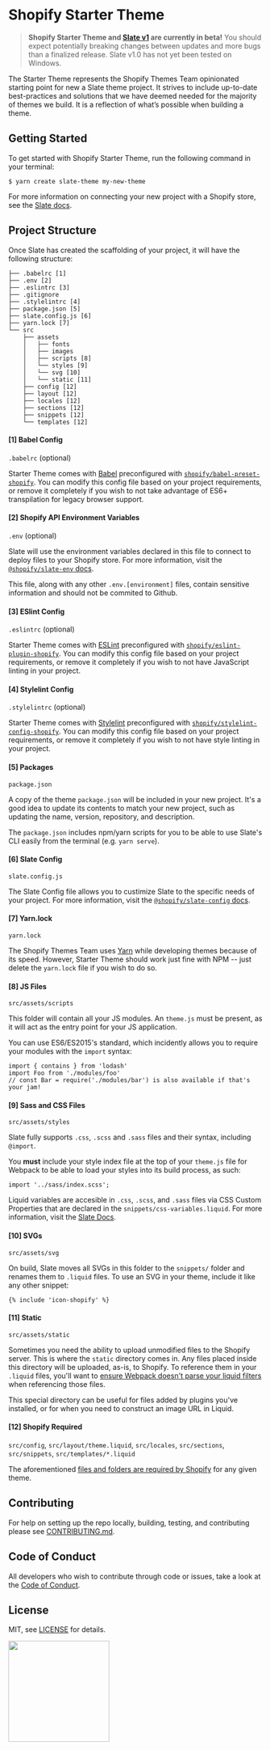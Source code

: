 # Shopify Starter Theme

> **Shopify Starter Theme and [Slate v1](https://github.com/Shopify/slate) are currently in beta!** You should expect potentially breaking changes between updates and more bugs than a finalized release. Slate v1.0 has not yet been tested on Windows.

The Starter Theme represents the Shopify Themes Team opinionated starting point for new a Slate theme project. It strives to include up-to-date best-practices and solutions that we have deemed needed for the majority of themes we build. It is a reflection of what’s possible when building a theme.

## Getting Started

To get started with Shopify Starter Theme, run the following command in your terminal:

```
$ yarn create slate-theme my-new-theme
```

For more information on connecting your new project with a Shopify store, see the [Slate docs](https://github.com/Shopify/slate/tree/1.x#connect-to-your-store).

## Project Structure

Once Slate has created the scaffolding of your project, it will have the following structure:

```
├── .babelrc [1]
├── .env [2]
├── .eslintrc [3]
├── .gitignore
├── .stylelintrc [4]
├── package.json [5]
├── slate.config.js [6]
├── yarn.lock [7]
└── src
    ├── assets
    │   ├── fonts
    │   ├── images
    │   ├── scripts [8]
    │   └── styles [9]
    │   └── svg [10]
    │   └── static [11]
    ├── config [12]
    ├── layout [12]
    ├── locales [12]
    ├── sections [12]
    ├── snippets [12]
    └── templates [12]
```

#### [1] Babel Config

`.babelrc` (optional)

Starter Theme comes with [Babel](https://babeljs.io/) preconfigured with [`shopify/babel-preset-shopify`](https://github.com/Shopify/babel-preset-shopify). You can modify this config file based on your project requirements, or remove it completely if you wish to not take advantage of ES6+ transpilation for legacy browser support.

#### [2] Shopify API Environment Variables

`.env` (optional)

Slate will use the environment variables declared in this file to connect to deploy files to your Shopify store. For more information, visit the [`@shopify/slate-env` docs](https://github.com/Shopify/slate/tree/1.x/packages/slate-env).

This file, along with any other `.env.[environment]` files, contain sensitive information and should not be commited to Github.

#### [3] ESlint Config

`.eslintrc` (optional)

Starter Theme comes with [ESLint](https://eslint.org/) preconfigured with [`shopify/eslint-plugin-shopify`](https://github.com/Shopify/eslint-plugin-shopify). You can modify this config file based on your project requirements, or remove it completely if you wish to not have JavaScript linting in your project.

#### [4] Stylelint Config

`.stylelintrc` (optional)

Starter Theme comes with [Stylelint](https://stylelint.io/) preconfigured with [`shopify/stylelint-config-shopify`](https://github.com/Shopify/stylelint-config-shopify). You can modify this config file based on your project requirements, or remove it completely if you wish to not have style linting in your project.

#### [5] Packages

`package.json`

A copy of the theme `package.json` will be included in your new project. It's a good idea to update its contents to match your new project, such as updating the name, version, repository, and description.

The `package.json` includes npm/yarn scripts for you to be able to use Slate's CLI easily from the terminal (e.g. `yarn serve`).

#### [6] Slate Config

`slate.config.js`

The Slate Config file allows you to custimize Slate to the specific needs of your project. For more information, visit the [`@shopify/slate-config` docs](https://github.com/Shopify/slate/tree/1.x/packages/slate-config).

#### [7] Yarn.lock

`yarn.lock`

The Shopify Themes Team uses [Yarn](https://yarnpkg.com/en/) while developing themes because of its speed. However, Starter Theme should work just fine with NPM -- just delete the `yarn.lock` file if you wish to do so.

#### [8] JS Files

`src/assets/scripts`

This folder will contain all your JS modules. An `theme.js` must be present, as it will act as the entry point for your JS application.

You can use ES6/ES2015's standard, which incidently allows you to require your modules with the `import` syntax:

```
import { contains } from 'lodash'
import Foo from './modules/foo'
// const Bar = require('./modules/bar') is also available if that's your jam!
```

#### [9] Sass and CSS Files

`src/assets/styles`

Slate fully supports `.css`, `.scss` and `.sass` files and their syntax, including `@import`.

You **must** include your style index file at the top of your `theme.js` file for Webpack to be able to load your styles into its build process, as such:

```
import '../sass/index.scss';
```

Liquid variables are accesible in `.css`, `.scss`, and `.sass` files via CSS Custom Properties that are declared in the `snippets/css-variables.liquid`. For more information, visit the [Slate Docs](https://github.com/Shopify/slate/tree/1.x).

#### [10] SVGs

`src/assets/svg`

On build, Slate moves all SVGs in this folder to the `snippets/` folder and renames them to `.liquid` files. To use an SVG in your theme, include it like any other snippet:

```
{% include 'icon-shopify' %}
```

#### [11] Static

`src/assets/static`

Sometimes you need the ability to upload unmodified files to the Shopify server. This is where the `static` directory comes in. Any files placed inside this directory will be uploaded, as-is, to Shopify. To reference them in your `.liquid` files, you'll want to [ensure Webpack doesn't parse your liquid filters](https://github.com/Shopify/slate/tree/1.x/packages/slate-tools#how-to-prevent-webpack-from-parsing-some-liquid-methods-and-filters) when referencing those files.

This special directory can be useful for files added by plugins you've installed, or for when you need to construct an image URL in Liquid.

#### [12] Shopify Required

`src/config`, `src/layout/theme.liquid`, `src/locales`, `src/sections`, `src/snippets`, `src/templates/*.liquid`

The aforementioned [files and folders are required by Shopify](https://help.shopify.com/themes/development/templates) for any given theme.

## Contributing

For help on setting up the repo locally, building, testing, and contributing
please see [CONTRIBUTING.md](https://github.com/Shopify/starter-theme/blob/master/CONTRIBUTING.md).

## Code of Conduct

All developers who wish to contribute through code or issues, take a look at the
[Code of Conduct](https://github.com/Shopify/starter-theme/blob/master/CODE_OF_CONDUCT.md).

## License

MIT, see [LICENSE](https://github.com/Shopify/starter-theme/blob/master/LICENSE) for details.

<img src="https://cdn.shopify.com/shopify-marketing_assets/builds/19.0.0/shopify-full-color-black.svg" width="200" />
